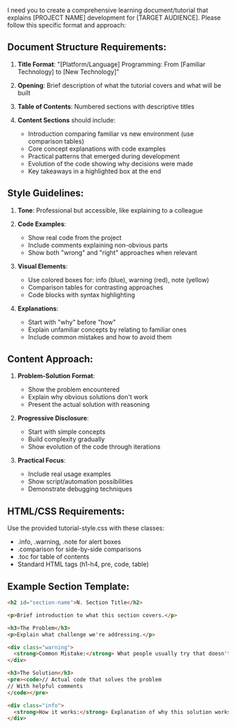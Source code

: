 I need you to create a comprehensive learning document/tutorial that explains [PROJECT NAME] development for [TARGET AUDIENCE]. Please follow this specific format and approach:

## Document Structure Requirements:

1. **Title Format**: "[Platform/Language] Programming: From [Familiar Technology] to [New Technology]"

2. **Opening**: Brief description of what the tutorial covers and what will be built

3. **Table of Contents**: Numbered sections with descriptive titles

4. **Content Sections** should include:
   - Introduction comparing familiar vs new environment (use comparison tables)
   - Core concept explanations with code examples
   - Practical patterns that emerged during development
   - Evolution of the code showing why decisions were made
   - Key takeaways in a highlighted box at the end

## Style Guidelines:

1. **Tone**: Professional but accessible, like explaining to a colleague
   
2. **Code Examples**: 
   - Show real code from the project
   - Include comments explaining non-obvious parts
   - Show both "wrong" and "right" approaches when relevant
   
3. **Visual Elements**:
   - Use colored boxes for: info (blue), warning (red), note (yellow)
   - Comparison tables for contrasting approaches
   - Code blocks with syntax highlighting
   
4. **Explanations**:
   - Start with "why" before "how"
   - Explain unfamiliar concepts by relating to familiar ones
   - Include common mistakes and how to avoid them

## Content Approach:

1. **Problem-Solution Format**: 
   - Show the problem encountered
   - Explain why obvious solutions don't work
   - Present the actual solution with reasoning

2. **Progressive Disclosure**:
   - Start with simple concepts
   - Build complexity gradually
   - Show evolution of the code through iterations

3. **Practical Focus**:
   - Include real usage examples
   - Show script/automation possibilities  
   - Demonstrate debugging techniques

## HTML/CSS Requirements:

Use the provided tutorial-style.css with these classes:
- .info, .warning, .note for alert boxes
- .comparison for side-by-side comparisons  
- .toc for table of contents
- Standard HTML tags (h1-h4, pre, code, table)

## Example Section Template:

```html
<h2 id="section-name">N. Section Title</h2>

<p>Brief introduction to what this section covers.</p>

<h3>The Problem</h3>
<p>Explain what challenge we're addressing.</p>

<div class="warning">
  <strong>Common Mistake:</strong> What people usually try that doesn't work.
</div>

<h3>The Solution</h3>
<pre><code>// Actual code that solves the problem
// With helpful comments
</code></pre>

<div class="info">
  <strong>How it works:</strong> Explanation of why this solution works.
</div>
